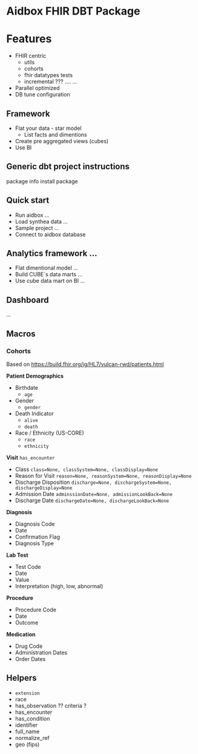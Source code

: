 # Aidbox FHIR DBT Package

# Features
- FHIR centric
  - utils
  - cohorts
  - fhir datatypes tests
  - incremental ??? ....
  ...
- Parallel optimized
- DB tune configuration


## Framework
- Flat your data - star model
  - List facts and dimentions
- Create pre aggregated views (cubes)
- Use BI

## Generic dbt project instructions
package info
install package

## Quick start
- Run aidbox ...
- Load synthea data ...
- Sample project ...
- Connect to aidbox database

## Analytics framework ...
- Flat dimentional model ...
- Build CUBE`s data marts ...
- Use cube data mart on BI ...


## Dashboard
...

## Macros

### Cohorts

Based on https://build.fhir.org/ig/HL7/vulcan-rwd/patients.html

__Patient Demographics__
- Birthdate
  - `age`
- Gender
  - `gender`
- Death Indicator
  - `alive`
  - `death`
- Race / Ethnicity (US-CORE)
  - `race`
  - `ethnicity`

__Visit__
`has_encounter`
- Class
  `class=None, classSystem=None, classDisplay=None`
- Reason for Visit
  `reason=None, reasonSystem=None, reasonDisplay=None`
- Discharge Disposition
  `discharge=None, dischargeSystem=None, dischargeDisplay=None`
- Admission Date
  `adminssionDate=None, admissionLookBack=None`
- Discharge Date
  `dischargeDate=None, dischargeLookBack=None`

__Diagnosis__
- Diagnosis Code
- Date
- Confirmation Flag
- Diagnosis Type

__Lab Test__
- Test Code
- Date
- Value
- Interpretation (high, low, abnormal)

__Procedure__
- Procedure Code
- Date
- Outcome

__Medication__
- Drug Code
- Administration Dates
- Order Dates

## Helpers
- `extension`
- race
- has_observation ?? criteria ?
- has_encounter
- has_condition
- identifier
- full_name
- normalize_ref 
- geo (fips)
